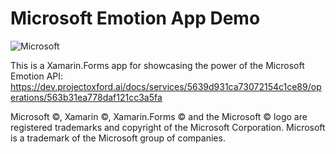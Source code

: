 # Microsoft Emotion App Demo

![Microsoft](https://www.microsoft.com/cognitive-services/Themes/ProjectOxford/Content/Images/microsoftLogo.png)

This is a Xamarin.Forms app for showcasing the power of the Microsoft Emotion API:
https://dev.projectoxford.ai/docs/services/5639d931ca73072154c1ce89/operations/563b31ea778daf121cc3a5fa

Microsoft ©, Xamarin ©, Xamarin.Forms © and the Microsoft © logo are registered trademarks and copyright of the Microsoft Corporation.
Microsoft is a trademark of the Microsoft group of companies.